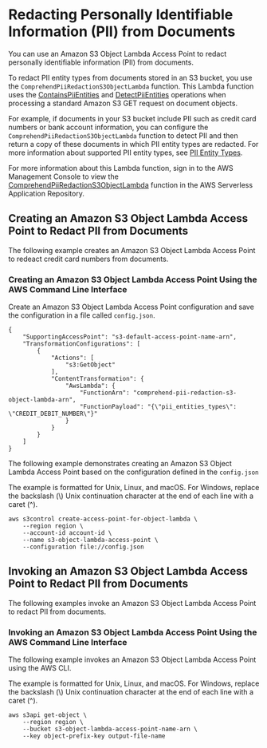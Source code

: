 # Redacting Personally Identifiable Information \(PII\) from Documents<a name="access-point-pii-redact"></a>

You can use an Amazon S3 Object Lambda Access Point to redact personally identifiable information \(PII\) from documents\. 

To redact PII entity types from documents stored in an S3 bucket, you use the `ComprehendPiiRedactionS3ObjectLambda` function\. This Lambda function uses the [ContainsPiiEntities](API_ContainsPiiEntities.md) and [DetectPiiEntities](API_DetectPiiEntities.md) operations when processing a standard Amazon S3 GET request on document objects\.

For example, if documents in your S3 bucket include PII such as credit card numbers or bank account information, you can configure the `ComprehendPiiRedactionS3ObjectLambda` function to detect PII and then return a copy of these documents in which PII entity types are redacted\. For more information about supported PII entity types, see [PII Entity Types](how-pii.md#how-pii-types)\.

For more information about this Lambda function, sign in to the AWS Management Console to view the [ComprehendPiiRedactionS3ObjectLambda](https://console.aws.amazon.com/lambda/home#/create/app?applicationId=arn:aws:serverlessrepo:us-east-1:839782855223:applications/ComprehendPiiRedactionS3ObjectLambda) function in the AWS Serverless Application Repository\.

## Creating an Amazon S3 Object Lambda Access Point to Redact PII from Documents<a name="s3-pii-control-object-lamdba"></a>

The following example creates an Amazon S3 Object Lambda Access Point to redeact credit card numbers from documents\.

### Creating an Amazon S3 Object Lambda Access Point Using the AWS Command Line Interface<a name="s3-pii-control-object-lamdba-cli"></a>

Create an Amazon S3 Object Lambda Access Point configuration and save the configuration in a file called `config.json`\.

```
{
    "SupportingAccessPoint": "s3-default-access-point-name-arn",
    "TransformationConfigurations": [
        {
            "Actions": [
                "s3:GetObject"
            ],
            "ContentTransformation": {
                "AwsLambda": {
                    "FunctionArn": "comprehend-pii-redaction-s3-object-lambda-arn",
                    "FunctionPayload": "{\"pii_entities_types\": \"CREDIT_DEBIT_NUMBER\"}"
                }
            }
        }
    ]
}
```

The following example demonstrates creating an Amazon S3 Object Lambda Access Point based on the configuration defined in the `config.json`

The example is formatted for Unix, Linux, and macOS\. For Windows, replace the backslash \(\\\) Unix continuation character at the end of each line with a caret \(^\)\.

```
aws s3control create-access-point-for-object-lambda \     
    --region region \
    --account-id account-id \
    --name s3-object-lambda-access-point \
    --configuration file://config.json
```

## Invoking an Amazon S3 Object Lambda Access Point to Redact PII from Documents<a name="s3-pii-control-get-object"></a>

The following examples invoke an Amazon S3 Object Lambda Access Point to redact PII from documents\.

### Invoking an Amazon S3 Object Lambda Access Point Using the AWS Command Line Interface<a name="s3-pii-control-get-object-cli"></a>

The following example invokes an Amazon S3 Object Lambda Access Point using the AWS CLI\.

The example is formatted for Unix, Linux, and macOS\. For Windows, replace the backslash \(\\\) Unix continuation character at the end of each line with a caret \(^\)\.

```
aws s3api get-object \
    --region region \
    --bucket s3-object-lambda-access-point-name-arn \
    --key object-prefix-key output-file-name
```